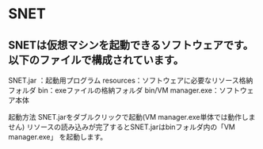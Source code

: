 # SNET

SNETは仮想マシンを起動できるソフトウェアです。
以下のファイルで構成されています。
------
SNET.jar ：起動用プログラム
resources：ソフトウェアに必要なリソース格納フォルダ
bin：exeファイルの格納フォルダ
bin/VM manager.exe：ソフトウェア本体

起動方法 
SNET.jarをダブルクリックで起動(VM manager.exe単体では動作しません)
リソースの読み込みが完了するとSNET.jarはbinフォルダ内の「VM manager.exe」
を起動します。
